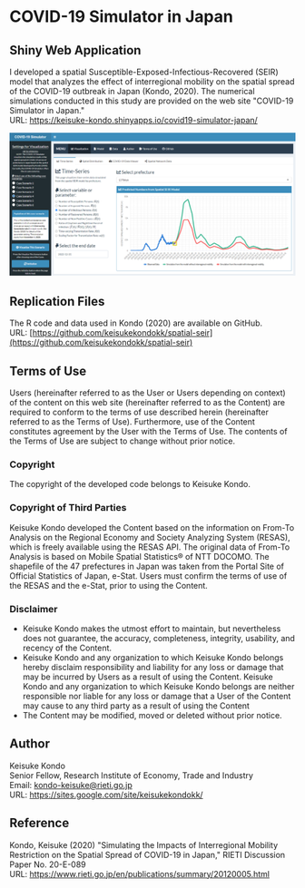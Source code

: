 # COVID-19 Simulator in Japan

## Shiny Web Application
I developed a spatial Susceptible-Exposed-Infectious-Recovered (SEIR) model that analyzes the effect of interregional mobility on the spatial spread of the COVID-19 outbreak in Japan (Kondo, 2020). The numerical simulations conducted in this study are provided on the web site "COVID-19 Simulator in Japan."  
URL: https://keisuke-kondo.shinyapps.io/covid19-simulator-japan/

[![COVID19 Simulator](www/fig_shinyapp.png "COVID-19 Simulator")](https://keisukekondokk.github.io/covid19-simulator-japan)

## Replication Files
The R code and data used in Kondo (2020) are available on GitHub.  
URL: [https://github.com/keisukekondokk/spatial-seir](https://github.com/keisukekondokk/spatial-seir)

## Terms of Use
Users (hereinafter referred to as the User or Users depending on context) of the content on this web site (hereinafter referred to as the Content) are required to conform to the terms of use described herein (hereinafter referred to as the Terms of Use). Furthermore, use of the Content constitutes agreement by the User with the Terms of Use. The contents of the Terms of Use are subject to change without prior notice.

### Copyright
The copyright of the developed code belongs to Keisuke Kondo.

### Copyright of Third Parties
Keisuke Kondo developed the Content based on the information on From-To Analysis on the Regional Economy and Society Analyzing System (RESAS), which is freely available using the RESAS API. The original data of From-To Analysis is based on Mobile Spatial Statistics&reg; of NTT DOCOMO. The shapefile of the 47 prefectures in Japan was taken from the Portal Site of Official Statistics of Japan, e-Stat. Users must confirm the terms of use of the RESAS and the e-Stat, prior to using the Content.

### Disclaimer
<ul>
<li>Keisuke Kondo makes the utmost effort to maintain, but nevertheless does not guarantee, the accuracy, completeness, integrity, usability, and recency of the Content.</li>
<li>Keisuke Kondo and any organization to which Keisuke Kondo belongs hereby disclaim responsibility and liability for any loss or damage that may be incurred by Users as a result of using the Content. Keisuke Kondo and any organization to which Keisuke Kondo belongs are neither responsible nor liable for any loss or damage that a User of the Content may cause to any third party as a result of using the Content</li>
<li>The Content may be modified, moved or deleted without prior notice.</li>
</ul>

## Author
Keisuke Kondo  
Senior Fellow, Research Institute of Economy, Trade and Industry  
Email: kondo-keisuke@rieti.go.jp  
URL: https://sites.google.com/site/keisukekondokk/  

## Reference
Kondo, Keisuke (2020) "Simulating the Impacts of Interregional Mobility Restriction on the Spatial Spread of COVID-19 in Japan," RIETI Discussion Paper No. 20-E-089  
URL: https://www.rieti.go.jp/en/publications/summary/20120005.html  
